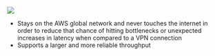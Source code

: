 


![](https://github.com/JonmarCorpuz/SecondBrain/blob/main/Assets/Screenshot%202024-04-22%20232230.png)

* Stays on the AWS global network and never touches the internet in order to reduce that chance of hitting bottlenecks or unexpected increases in latency when compared to a VPN connection
* Supports a larger and more reliable throughput
